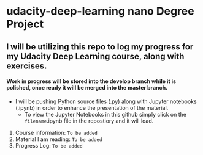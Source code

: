 # udacity-deep-learning nano Degree Project
## I will be utilizing this repo to log my progress for my Udacity Deep Learning course, along with exercises.
#### Work in progress will be stored into the develop branch while it is polished, once ready it will be merged into the master branch.

* I will be pushing Python source files (.py) along with Jupyter notebooks (.ipynb) in order to enhance the presentation of the material.
  * To view the Jupyter Notebooks in this github simply click on the `filename`.ipynb file in the repostiory and it will load.

1. Course information: `To be added`
2. Material I am reading: `To be added`
3. Progress Log: `To be added`
